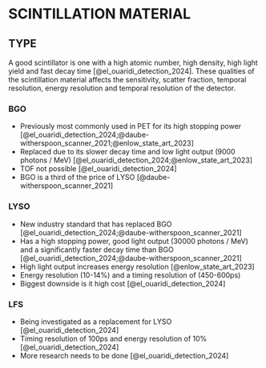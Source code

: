 # SCINTILLATION MATERIAL


## TYPE
A good scintillator is one with a high atomic number, high density, high light yield and fast decay time [@el_ouaridi_detection_2024]. These qualities of the scintillation material affects the sensitivity, scatter fraction, temporal resolution, energy resolution and temporal resolution of the detector.

### BGO
- Previously most commonly used in PET for its high stopping power [@el_ouaridi_detection_2024;@daube-witherspoon_scanner_2021;@enlow_state_art_2023]
- Replaced due to its slower decay time and low light output (9000 photons / MeV) [@el_ouaridi_detection_2024;@enlow_state_art_2023]
- TOF not possible [@el_ouaridi_detection_2024]
- BGO is a third of the price of LYSO [@daube-witherspoon_scanner_2021]

### LYSO

- New industry standard that has replaced BGO [@el_ouaridi_detection_2024;@daube-witherspoon_scanner_2021]
- Has a high stopping power, good light output (30000 photons / MeV) and a significantly faster decay time than BGO [@el_ouaridi_detection_2024;@daube-witherspoon_scanner_2021]
- High light output increases energy resolution [@enlow_state_art_2023]
- Energy resolution (10-14%) and a timing resolution of (450-600ps) 
- Biggest downside is it high cost [@el_ouaridi_detection_2024]

### LFS

- Being investigated as a replacement for LYSO [@el_ouaridi_detection_2024]
- Timing resolution of 100ps and energy resolution of 10% [@el_ouaridi_detection_2024]
- More research needs to be done [@el_ouaridi_detection_2024]